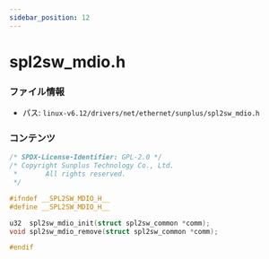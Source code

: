 ```yaml
---
sidebar_position: 12
---
```

# spl2sw_mdio.h

### ファイル情報

- パス: `linux-v6.12/drivers/net/ethernet/sunplus/spl2sw_mdio.h`

### コンテンツ

```h
/* SPDX-License-Identifier: GPL-2.0 */
/* Copyright Sunplus Technology Co., Ltd.
 *       All rights reserved.
 */

#ifndef __SPL2SW_MDIO_H__
#define __SPL2SW_MDIO_H__

u32  spl2sw_mdio_init(struct spl2sw_common *comm);
void spl2sw_mdio_remove(struct spl2sw_common *comm);

#endif

```
